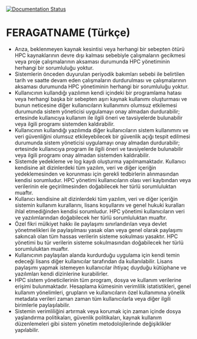 [![Documentation Status](https://readthedocs.org/projects/su-hpc-tutorials/badge/?version=latest)](https://su-hpc-tutorials.readthedocs.io/en/latest/?badge=latest)
# FERAGATNAME (Türkçe)
- Arıza, beklenmeyen kaynak kesintisi veya herhangi bir sebepten ötürü HPC kaynaklarının devre dışı kalması sebebiyle çalışmaların gecikmesi veya proje çalışmalarının aksaması durumunda HPC yönetiminin herhangi bir sorumluluğu yoktur.
- Sistemlerin önceden duyurulan periyodik bakımları sebebi ile belirtilen tarih ve saatte devam eden çalışmaların durdurulması ve çalışmalarının aksaması durumunda HPC yönetiminin herhangi bir sorumluluğu yoktur.
- Kullanıcının kullandığı yazılımın kendi içindeki bir programlama hatası veya herhangi başka bir sebepten aşırı kaynak kullanımı oluşturması ve bunun neticesine diğer kullanıcıların kullanımını olumsuz etkilemesi durumunda sistem yöneticisi uygulamayı onay almadan durdurabilir; ertesinde kullanıcıya kullanım ile ilgili öneri ve tavsiyelerde bulunabilir veya ilgili programı sistemden kaldırabilir.
- Kullanıcının kullandığı yazılımda diğer kullanıcıların sistem kullanımını ve veri güvenliğini olumsuz etkileyebilecek bir güvenlik açığı tespit edilmesi durumunda sistem yöneticisi uygulamayı onay almadan durdurabilir; ertesinde kullanıcıya program ile ilgili öneri ve tavsiyelerde bulunabilir veya ilgili programı onay almadan sistemden kaldırabilir.
- Sistemde yedekleme ve log kaydı oluşturma yapılmamaktadır. Kullanıcı kendisine ait dizinlerdeki tüm yazılım, veri ve diğer içeriğin yedeklemesinden ve korunması için gerekli tedbirlerin alınmasından kendisi sorumludur. HPC yönetimi kullanıcıların olası veri kaybından veya verilerinin ele geçirilmesinden doğabilecek her türlü sorumluluktan muaftır.
- Kullanıcı kendisine ait dizinlerdeki tüm yazılım, veri ve diğer içeriğin sistemin kullanım kurallarını, lisans koşullarını ve genel hukuki kuralları ihlal etmediğinden kendisi sorumludur. HPC yönetimi kullanıcıların veri ve yazılımlarından doğabilecek her türlü sorumluluktan muaftır.
- Özel fikri mülkiyet hakkı ile paylaşımı sınırlandırılan veya devlet yönetmelikleri ile  paylaşılması yasak olan veya genel olarak paylaşımı sakıncalı olan tüm hassas verilerin sisteme sokulması yasaktır. HPC yönetimi bu tür verilerin sisteme sokulmasından doğabilecek her türlü sorumluluktan muaftır.
- Kullanıcının paylaşılan alanda kurdurduğu uygulama için kendi temin edeceği lisans diğer kullanıcılar tarafından da kullanılabilir. Lisans paylaşımı yapmak istemeyen kullanıcılar ihtiyaç duyduğu kütüphane ve yazılımları kendi dizinlerine kurabilirler.
- HPC sistem yöneticilerinin tüm program, dosya ve kullanım verilerine erişimi bulunmaktadır. Hesaplama kümesinin verimlilik istatistikleri, genel kullanım yönelimleri, grupların ve kullanıcıların özel kullanımına yönelik metadata verileri zaman zaman tüm kullanıcılarla veya diğer ilgili birimlerle paylaşılabilir.
- Sistemin verimliliğini artırmak veya korumak için zaman içinde dosya yaşlandırma politikaları, güvenlik politikaları, kaynak kullanım düzenlemeleri gibi sistem yönetim metodolojilerinde değişiklikler yapılabilir.
